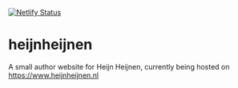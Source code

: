 [![Netlify Status](https://api.netlify.com/api/v1/badges/aa8ce63f-ecca-4948-844a-a223e6733f39/deploy-status)](https://app.netlify.com/sites/heijnheijnen/deploys)

# heijnheijnen
A small author website for Heijn Heijnen, currently being hosted on https://www.heijnheijnen.nl

